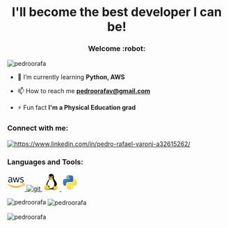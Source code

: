 <h1 align="center">I'll become the best developer I can be!</h1>
<h3 align="center">Welcome :robot:</h3>

<p align="left"> <img src="https://komarev.com/ghpvc/?username=pedroorafa&label=Profile%20views&color=0e75b6&style=flat" alt="pedroorafa" /> </p>

- 🌱 I’m currently learning **Python, AWS**

- 📫 How to reach me **pedroorafav@gmail.com**

- ⚡ Fun fact **I'm a Physical Education grad**

<h3 align="left">Connect with me:</h3>
<p align="left">
<a href="https://www.linkedin.com/in/pedro-rafael-varoni-a32615262/" target="blank"><img align="center" src="https://raw.githubusercontent.com/rahuldkjain/github-profile-readme-generator/master/src/images/icons/Social/linked-in-alt.svg" alt="https://www.linkedin.com/in/pedro-rafael-varoni-a32615262/" height="30" width="40" /></a>
</p>

<h3 align="left">Languages and Tools:</h3>
<p align="left"> <a href="https://aws.amazon.com" target="_blank" rel="noreferrer"> <img src="https://raw.githubusercontent.com/devicons/devicon/master/icons/amazonwebservices/amazonwebservices-original-wordmark.svg" alt="aws" width="40" height="40"/> </a> <a href="https://git-scm.com/" target="_blank" rel="noreferrer"> <img src="https://www.vectorlogo.zone/logos/git-scm/git-scm-icon.svg" alt="git" width="40" height="40"/> </a> <a href="https://www.linux.org/" target="_blank" rel="noreferrer"> <img src="https://raw.githubusercontent.com/devicons/devicon/master/icons/linux/linux-original.svg" alt="linux" width="40" height="40"/> </a> <a href="https://www.python.org" target="_blank" rel="noreferrer"> <img src="https://raw.githubusercontent.com/devicons/devicon/master/icons/python/python-original.svg" alt="python" width="40" height="40"/> </a> </p>

<p><img align="left" src="https://github-readme-stats.vercel.app/api/top-langs?username=pedroorafa&show_icons=true&locale=en&layout=compact" alt="pedroorafa" /></p>

<p>&nbsp;<img align="center" src="https://github-readme-stats.vercel.app/api?username=pedroorafa&show_icons=true&locale=en" alt="pedroorafa" /></p>

<p><img align="center" src="https://github-readme-streak-stats.herokuapp.com/?user=pedroorafa&" alt="pedroorafa" /></p>

